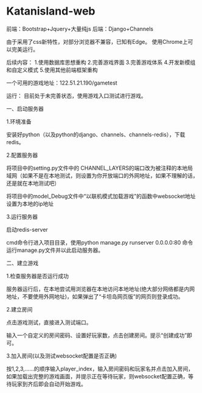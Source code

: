 # Katanisland-web
前端：Bootstrap+Jquery+大量纯js
后端：Django+Channels

由于采用了css新特性，对部分浏览器不兼容，已知有Edge。
使用Chrome上可以完美运行。

后续内容：
1.使用数据库思想重构
2.完善游戏界面
3.完善游戏体系
4.开发新模组和自定义模式
5.使用其他前端框架重构

一个可用的游戏地址：122.51.21.190/gametest


运行：
目前处于未完善状态，使用游戏入口测试进行游戏。

一、启动服务器

1.环境准备

安装好python（以及python的django、channels、channels-redis），下载redis。

2.配置服务器

将项目中的setting.py文件中的 CHANNEL_LAYERS的端口改为被注释的本地局域网（如果不是在本地测试，则设置为你开放端口的外网地址，如果不理解的话，还是就在本地测试吧）

将项目中的model_Debug文件中“以联机模式加载游戏”的函数中websocket地址设置为本地的ip地址

3.运行服务器

启动redis-server

cmd命令行进入项目目录，使用python manage.py runserver 0.0.0.0:80 命令运行manage.py文件并以此启动服务器。

二、建立游戏

1.检查服务器是否运行成功

服务器运行后，在本地尝试用浏览器在本地访问本地地址(绝大部分网络都是内网地址，不要使用外网地址)，如果弹出了“卡坦岛网页版”的网页则登录成功。

2.建立房间

点击游戏测试，直接进入测试端口。

输入一个自定义的房间密码、设置好玩家数，点击创建房间。提示“创建成功”即可。

3.加入房间(以及测试websocket配置是否正确)

按1,2,3,……的顺序输入player_index，输入房间密码和玩家名并点击加入房间，如果加载出完整的游戏画面，并提示正在等待玩家，则websocket配置正确，等待玩家到齐后即会自动开始游戏。
